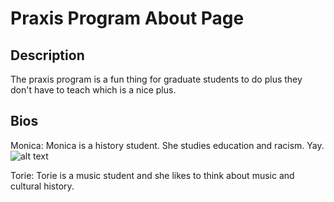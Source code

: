 
# Praxis Program About Page

## Description
The praxis program is a fun thing for graduate students to do plus they don't have to teach which is a nice plus.

## Bios
Monica:
Monica is a history student. She studies education and racism. Yay.
![alt text](https://www.bluecross.org.uk/sites/default/files/assets/images/124044lpr.jpg "Monica")

Torie:
Torie is a music student and she likes to think about music and cultural history.
